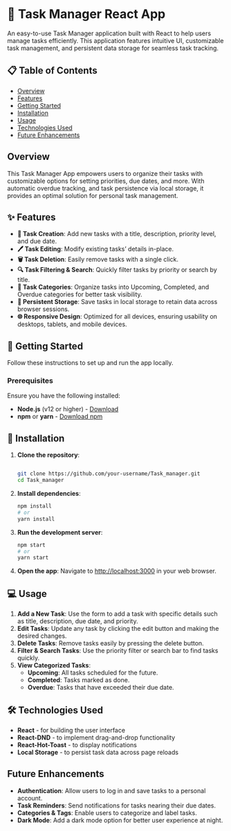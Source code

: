 
# 📝 Task Manager React App

An easy-to-use Task Manager application built with React to help users manage tasks efficiently. This application features intuitive UI, customizable task management, and persistent data storage for seamless task tracking.



## 📋 Table of Contents
- [Overview](#overview)
- [Features](#features)
- [Getting Started](#getting-started)
- [Installation](#installation)
- [Usage](#usage)
- [Technologies Used](#technologies-used)
- [Future Enhancements](#roadmap--future-enhancements)


## Overview
This Task Manager App empowers users to organize their tasks with customizable options for setting priorities, due dates, and more. With  automatic overdue tracking, and task persistence via local storage, it provides an optimal solution for personal task management.

## ✨ Features
- **🌟 Task Creation**: Add new tasks with a title, description, priority level, and due date.
- **🖊️ Task Editing**: Modify existing tasks’ details in-place.
- **🗑️ Task Deletion**: Easily remove tasks with a single click.
- **🔍 Task Filtering & Search**: Quickly filter tasks by priority or search by title.
- **📌 Task Categories**: Organize tasks into Upcoming, Completed, and Overdue categories for better task visibility.
- **💾 Persistent Storage**: Save tasks in local storage to retain data across browser sessions.
- **🌐 Responsive Design**: Optimized for all devices, ensuring usability on desktops, tablets, and mobile devices.

## 🚀 Getting Started
Follow these instructions to set up and run the app locally.

### Prerequisites
Ensure you have the following installed:
- **Node.js** (v12 or higher) - [Download](https://nodejs.org/)
- **npm** or **yarn** - [Download npm](https://www.npmjs.com/)

## 🔧 Installation

1. **Clone the repository**:
   ```bash
   
   git clone https://github.com/your-username/Task_manager.git
   cd Task_manager
   ```

2. **Install dependencies**:
   ```bash
   npm install
   # or
   yarn install
   ```

3. **Run the development server**:
   ```bash
   npm start
   # or
   yarn start
   ```

4. **Open the app**: Navigate to [http://localhost:3000](http://localhost:3000) in your web browser.

## 💻 Usage

1. **Add a New Task**: Use the form to add a task with specific details such as title, description, due date, and priority.
2. **Edit Tasks**: Update any task by clicking the edit button and making the desired changes.
3. **Delete Tasks**: Remove tasks easily by pressing the delete button.
4. **Filter & Search Tasks**: Use the priority filter or search bar to find tasks quickly.
5. **View Categorized Tasks**:
   - **Upcoming**: All tasks scheduled for the future.
   - **Completed**: Tasks marked as done.
   - **Overdue**: Tasks that have exceeded their due date.



## 🛠️ Technologies Used
- **React** - for building the user interface
- **React-DND** - to implement drag-and-drop functionality
- **React-Hot-Toast** - to display notifications
- **Local Storage** - to persist task data across page reloads

## Future Enhancements
- **Authentication**: Allow users to log in and save tasks to a personal account.
- **Task Reminders**: Send notifications for tasks nearing their due dates.
- **Categories & Tags**: Enable users to categorize and label tasks.
- **Dark Mode**: Add a dark mode option for better user experience at night.


